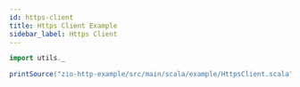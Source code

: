 ```yaml
---
id: https-client
title: Https Client Example
sidebar_label: Https Client
---
```


```scala mdoc:passthrough
import utils._

printSource("zio-http-example/src/main/scala/example/HttpsClient.scala")
```
